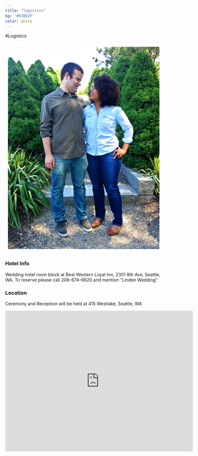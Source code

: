 ```yaml
---
title: "logistics"
bg: '#63BD2F'
color: white
---
```


#Logistics




<div>
<img src="img/us/engagment_looking_border.jpg" alt="see you at the wedding!" title="see you at the wedding!" align="middle">
</div>





### Hotel Info

Wedding hotel room block at Best Western Loyal Inn, 2301 8th Ave, Seattle, WA.
To reserve please call 206-674-6620 and mention "Linden Wedding"

<!--

[**Hotel Info**](http://hotellink.com)
hotel description 


[**Hotel Info**](http://hotellink.com)
hotel description 

[**Hotel Info**](http://hotellink.com)
hotel description 


-->
<div class="right">
<h3>Location</h3>
    <p>Ceremony and Reception will be held at 415 Westlake, Seattle, WA</p>
</div>
  

<div class="icontain">
<iframe width="600"
height="450"
frameborder="0" style="border:0" src="https://www.google.com/maps/embed/v1/directions?key=AIzaSyBWgLncJJvR2OskQhJpjEYCNzvCGNx1rJA
&destination=place_id:ChIJmdzMhzcVkFQRb6gHaZyEJp8
&origin=place_id:ChIJx87coEkVkFQRzJ_GuWG6qoY
&mode=walking" 
allowfullscreen>
</iframe>
</div>

